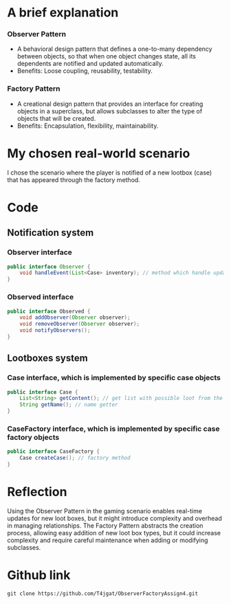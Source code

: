 # A brief explanation
### Observer Pattern
- A behavioral design pattern that defines a one-to-many dependency between objects, so that when one object changes state, all its dependents are notified and updated automatically.
- Benefits: Loose coupling, reusability, testability. 

### Factory Pattern
- A creational design pattern that provides an interface for creating objects in a superclass, but allows subclasses to alter the type of objects that will be created.
- Benefits: Encapsulation, flexibility, maintainability.

# My chosen real-world scenario
I chose the scenario where the player is notified of a new lootbox (case) that has appeared through the factory method.

# Code

## Notification system

### Observer interface
```java
public interface Observer {
    void handleEvent(List<Case> inventory); // method which handle updates in observer
}
```

### Observed interface
```java
public interface Observed {
    void addObserver(Observer observer);
    void removeObserver(Observer observer);
    void notifyObservers();
}
```

## Lootboxes system
### Case interface, which is implemented by specific case objects
```java
public interface Case {
    List<String> getContent(); // get list with possible loot from the case
    String getName(); // name getter
}
```

### CaseFactory interface, which is implemented by specific case factory objects
```java
public interface CaseFactory {
    Case createCase(); // factory method
}
```

# Reflection
Using the Observer Pattern in the gaming scenario enables real-time updates for new loot boxes, but it might introduce complexity and overhead in managing relationships. The Factory Pattern abstracts the creation process, allowing easy addition of new loot box types, but it could increase complexity and require careful maintenance when adding or modifying subclasses.

# Github link
```shell
git clone https://github.com/T4jgat/ObserverFactoryAssign4.git
```